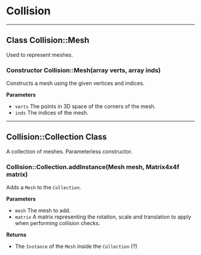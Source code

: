# Collision

----

## Class Collision::Mesh

Used to represent meshes.

### Constructor Collision::Mesh(array<Vector3f> verts, array<int> inds)

Constructs a mesh using the given vertices and indices.

**Parameters**
* `verts` The points in 3D space of the corners of the mesh.
* `inds` The indices of the mesh.

----

## Collision::Collection Class

A collection of meshes. Parameterless constructor.

### Collision::Collection.addInstance(Mesh mesh, Matrix4x4f matrix)

Adds a `Mesh` to the `Collection`.

**Parameters**
* `mesh` The mesh to add.
* `matrix` A matrix representing the rotation, scale and translation to apply when performing collision checks.

**Returns**
* The `Instance` of the `Mesh` inside the `Collection` (?)